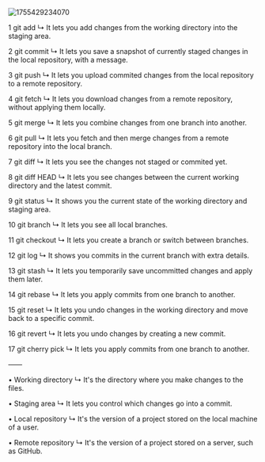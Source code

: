 ![1755429234070](https://github.com/user-attachments/assets/3892d6c5-dfc3-4efc-ba4b-2c51d5a46d3d)


1 git add
↳ It lets you add changes from the working directory into the staging area.

2 git commit
↳ It lets you save a snapshot of currently staged changes in the local repository, with a message.

3 git push
↳ It lets you upload commited changes from the local repository to a remote repository.

4 git fetch
↳ It lets you download changes from a remote repository, without applying them locally.

5 git merge
↳ It lets you combine changes from one branch into another.

6 git pull
↳ It lets you fetch and then merge changes from a remote repository into the local branch.

7 git diff
↳ It lets you see the changes not staged or commited yet.

8 git diff HEAD
↳ It lets you see changes between the current working directory and the latest commit.

9 git status
↳ It shows you the current state of the working directory and staging area.

10 git branch
↳ It lets you see all local branches.

11 git checkout
↳ It lets you create a branch or switch between branches.

12 git log
↳ It shows you commits in the current branch with extra details.

13 git stash
↳ It lets you temporarily save uncommitted changes and apply them later.

14 git rebase
↳ It lets you apply commits from one branch to another.

15 git reset
↳ It lets you undo changes in the working directory and move back to a specific commit.

16 git revert
↳ It lets you undo changes by creating a new commit.

17 git cherry pick
↳ It lets you apply commits from one branch to another.

——

• Working directory
↳ It's the directory where you make changes to the files.

• Staging area
↳ It lets you control which changes go into a commit.

• Local repository
↳ It's the version of a project stored on the local machine of a user.

• Remote repository
↳ It's the version of a project stored on a server, such as GitHub.


